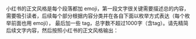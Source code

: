 小红书的正文风格是每个段落都加 emoji，第一段文字很关键需要描述总的内容，需要吸引读者，后续每个部分根据内容分类并在各自下面以枚举方式表达（每个枚举前面也用 emoji）， 最后加一些 tag，总字数不超过1000字（含tag）。请先精简后续文字内容，然后按照小红书的正文风格输出：

